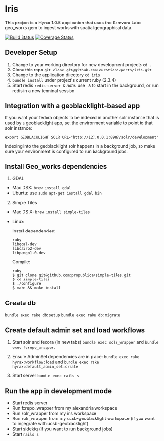 # Iris

This project is a Hyrax 1.0.5 application that uses the Samvera Labs geo_works gem to ingest works with spatial geographical data.

<p><a href="https://travis-ci.org/curationexperts/iris"><img src="https://travis-ci.org/curationexperts/iris.svg?branch=master" alt="Build Status"></a>
<a href='https://coveralls.io/github/curationexperts/iris?branch=master'><img src='https://coveralls.io/repos/github/curationexperts/iris/badge.svg?branch=master' alt='Coverage Status' /></a>
</a>

</p>

## Developer Setup

1. Change to your working directory for new development projects
   `cd .`
1. Clone this repo
   `git clone git@github.com:curationexperts/iris.git`
1. Change to the application directory
   `cd iris`
1. `bundle install` under project's current ruby (2.3.4)
1. Start redis
   `redis-server &`
   *note:* use ` &` to start in the background, or run redis in a new terminal
   session

## Integration with a geoblacklight-based app

If you want your fedora objects to be indexed in another solr instance that is used by a geoblacklight app, set the environment variable to point to that solr instance:

`export GEOBLACKLIGHT_SOLR_URL="http://127.0.0.1:8987/solr/development"`

Indexing into the geoblacklight solr happens in a background job, so make sure your environment is configured to run background jobs.

## Install Geo_works dependencies

1. GDAL

- Mac OSX: `brew install gdal`
- Ubuntu: use `sudo apt-get install gdal-bin`


2. Simple Tiles

- Mac OS X: `brew install simple-tiles`

- Linux:

    Install dependencies:

    ```
    ruby
    libgdal-dev
    libcairo2-dev
    libpango1.0-dev
    ```

    Compile:

    ```
    ruby
    $ git clone git@github.com:propublica/simple-tiles.git
    $ cd simple-tiles
    $ ./configure
    $ make && make install
    ```

## Create db

`bundle exec rake db:setup`
`bundle exec rake db:migrate`

## Create default admin set and load workflows

1. Start solr and fedora (in new tabs) `bundle exec solr_wrapper` and `bundle exec fcrepo_wrapper`.

2. Ensure AdminSet dependencies are in place: `bundle exec rake hyrax:workflow:load` and  `bundle exec rake hyrax:default_admin_set:create`

3. Start server `bundle exec rails s`

## Run the app in development mode

* Start redis server
* Run fcrepo_wrapper from my alexandria workspace
* Run solr_wrapper from my iris workspace
* Run solr_wrapper from my ucsb-geoblacklight workspace (if you want to ingegrate with ucsb-geoblacklight)
* Start sidekiq (if you want to run background jobs)
* Start `rails s`

